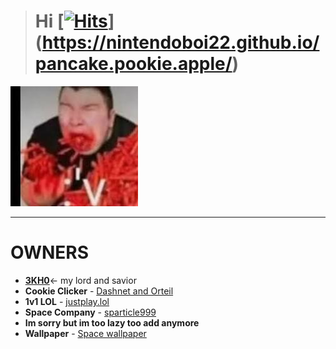 > # **Hi** [[![Hits](https://hits.seeyoufarm.com/api/count/incr/badge.svg?url=https%3A%2F%2Fnnintendoboi2.github.io%2Flettuce.pookie%2F&count_bg=%23A600FF&title_bg=%233D3D3D&icon=youtubegaming.svg&icon_color=%23A600FF&title=Viewers&edge_flat=false)](https://hits.seeyoufarm.com)](https://nintendoboi22.github.io/pancake.pookie.apple/)
![🥵](spicey.png)
_______________________________________________________________________________________________________________

# OWNERS
- [**3KH0**](https://github.com/3kh0/)<- my lord and savior
- **Cookie Clicker**
        - [Dashnet and Orteil](https://orteil.dashnet.org) 
- **1v1 LOL**
        - [justplay.lol](https://www.justplay.lol/)
- **Space Company**
        - [sparticle999](https://github.com/sparticle999)
- **Im sorry but im too lazy too add anymore**
- **Wallpaper**
        - [Space wallpaper](https://www.artstation.com/artwork/lRzkQk)
